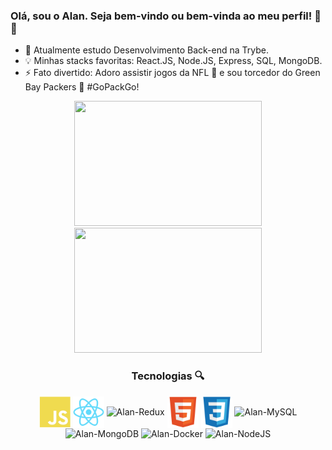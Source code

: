 ### Olá, sou o Alan. Seja bem-vindo ou bem-vinda ao meu perfil! 👋😄

- 🌱 Atualmente estudo Desenvolvimento Back-end na Trybe.
- 💡 Minhas stacks favoritas: React.JS, Node.JS, Express, SQL, MongoDB.
- ⚡ Fato divertido: Adoro assistir jogos da NFL 🏈 e sou torcedor do Green Bay Packers 💚 #GoPackGo!

<div align="center"> 
  <img height="200em" width="300em" src="https://github-readme-stats.vercel.app/api?username=alanmdf&show_icons=true&theme=dark&include_all_commits=true&count_private=true"/>
  <img height="200em" width="300em" src="https://github-readme-stats.vercel.app/api/top-langs/?username=alanmdf&layout=compact&langs_count=7&theme=dark"/>
</div>
  
<div align="center" style="display: inline_block">
  <h3>Tecnologias 🔍</h3>
  <img align="center" alt="Alan-Js" height="50" width="50" src="https://raw.githubusercontent.com/devicons/devicon/master/icons/javascript/javascript-plain.svg">
  <img align="center" alt="Alan-React" height="50" width="50" src="https://raw.githubusercontent.com/devicons/devicon/master/icons/react/react-original.svg">
  <img align="center" alt="Alan-Redux" height="50" width="50" src="https://cdn.jsdelivr.net/gh/devicons/devicon/icons/redux/redux-original.svg" >
  <img align="center" alt="Alan-HTML" height="50" width="50" src="https://raw.githubusercontent.com/devicons/devicon/master/icons/html5/html5-original.svg">
  <img align="center" alt="Alan-CSS" height="50" width="50" src="https://raw.githubusercontent.com/devicons/devicon/master/icons/css3/css3-original.svg">
  <img align="center" alt="Alan-MySQL" height="50" width="50" src="https://cdn.jsdelivr.net/gh/devicons/devicon/icons/mysql/mysql-original-wordmark.svg">
  <img align="center" alt="Alan-MongoDB" height="50" width="50" src="https://cdn.jsdelivr.net/gh/devicons/devicon/icons/mongodb/mongodb-original-wordmark.svg">
  <img align="center" alt="Alan-Docker" height="50" width="50" src="https://cdn.jsdelivr.net/gh/devicons/devicon/icons/docker/docker-original-wordmark.svg">
  <img align="center" alt="Alan-NodeJS" height="50" width="50" src="https://cdn.jsdelivr.net/gh/devicons/devicon/icons/nodejs/nodejs-original-wordmark.svg">
</div>
